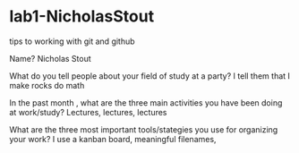 # lab1-NicholasStout
tips to working with git and github

Name?
Nicholas Stout

What do you tell people about your field of study at a party?
I tell them that I make rocks do math

In the past month , what are the three main activities you have been doing at work/study?
Lectures, lectures, lectures

What are the three most important tools/stategies you use for organizing your work?
I use a kanban board, meaningful filenames, 
